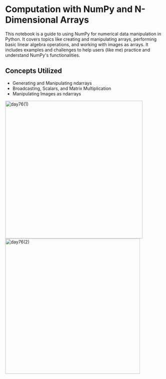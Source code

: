 # Computation with NumPy and N-Dimensional Arrays
This notebook is a guide to using NumPy for numerical data manipulation in Python. It covers topics like creating and manipulating arrays, performing basic linear algebra operations, and working with images as arrays. It includes examples and challenges to help users (like me) practice and understand NumPy's functionalities.

## Concepts Utilized
- Generating and Manipulating ndarrays
- Broadcasting, Scalars, and Matrix Multiplication
- Manipulating Images as ndarrays

<img width="439" alt="day76(1)" src="https://user-images.githubusercontent.com/98851253/167261942-5fd48d7d-8ac7-4c73-93ad-a44ab46cd1ab.png">
<img width="431" alt="day76(2)" src="https://user-images.githubusercontent.com/98851253/167261943-c25af1f7-a7c4-4860-9344-c138ab6a8bfb.png">
